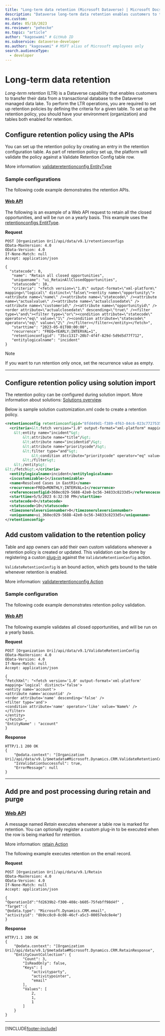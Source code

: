 ```yaml
---
title: "Long-term data retention (Microsoft Dataverse) | Microsoft Docs" # Intent and product brand in a unique string of 43-59 chars including spaces
description: "Dataverse long-term data retention enables customers to transfer data from their transactional database to the Dataverse managed data lake." # 115-145 characters including spaces. This abstract displays in the search result.
ms.custom: 
ms.date: 05/18/2023
ms.reviewer: "pehecke"
ms.topic: "article"
author: "kagoswami" # GitHub ID
ms.subservice: dataverse-developer
ms.author: "kagoswami" # MSFT alias of Microsoft employees only
search.audienceType: 
  - developer
---
```


# Long-term data retention

*Long-term retention* (LTR) is a Dataverse capability that enables customers to transfer their data from a transactional database to the Dataverse managed data lake. To perform the LTR operations, you are required to set up retention policies by defining the criteria for a given table. To set up the retention policy, you should have your environment (organization) and tables both enabled for retention.
  
## Configure retention policy using the APIs

You can set up the retention policy by creating an entry in the retention configuration table. As part of retention policy set up, the platform will validate the policy against a Validate Retention Config table row.

More information: [validateretentionconfig EntityType](webapi/reference/validateretentionconfig.md)
  
### Sample configurations

The following code example demonstrates the retention APIs.

#### [Web API](#tab/webapi)

The following is an example of a Web API request to retain all the closed opportunities, and will be run on a yearly basis. This example uses the [retentionconfigs EntitType](webapi/reference/retentionconfig.md).

**Request**

```http
POST [Organization Uri]/api/data/v9.1/retentionconfigs
OData-MaxVersion: 4.0
OData-Version: 4.0
If-None-Match: null
Accept: application/json

{
  "statecode": 0,
   "name": "Retain all closed opportunities",
   "uniquename": "ui_RetainAllClosedOpportunities",
   "statuscode": 10,
   "criteria": "<fetch version=\"1.0\" output-format=\"xml-platform\" mapping=\"logical\" distinct=\"false\"><entity name=\"opportunity\"><attribute name=\"name\" /><attribute name=\"statecode\" /><attribute name=\"actualvalue\" /><attribute name=\"actualclosedate\" /><attribute name=\"customerid\" /><attribute name=\"opportunityid\" /><order attribute=\"actualclosedate\" descending=\"true\" /><filter type=\"and\"><filter type=\"or\"><condition attribute=\"statecode\" operator=\"eq\" value=\"1\" /><condition attribute=\"statecode\" operator=\"eq\" value=\"2\" /></filter></filter></entity></fetch>",
   "starttime": "2023-05-01T00:00:00",
   "recurrence": "FREQ=YEARLY;INTERVAL=1",
   "retentionconfigid": "35cc1317-20b7-4f4f-829d-5d9d5d77f712",
   "entitylogicalname": "incident"
}
```

> [!NOTE]
> If you want to run retention only once, set the recurrence value as empty.

---

## Configure retention policy using solution import

The retention policy can be configured during solution import. More information about solutions: [Solutions overview](../../maker/data-platform/solutions-overview.md).

Below is sample solution customization.xml code to create a retention policy.

```xml
<retentionconfig retentionconfigid="8fd449d1-f389-4f63-84c6-023c77275359">
  <criteria>&lt;fetch version="1.0" output-format="xml-platform" mapping="logical" distinct="true"&gt;
    &lt;entity name="incident"&gt;
        &lt;attribute name="title"/&gt;
        &lt;attribute name="incidentid"/&gt;
        &lt;attribute name="prioritycode"/&gt;
        &lt;filter type="and"&gt;
            &lt;condition attribute="prioritycode" operator="eq" value="3"/&gt;
        &lt;/filter&gt;
    &lt;/entity&gt;
&lt;/fetch&gt;</criteria>
  <entitylogicalname>incident</entitylogicalname>
  <iscustomizable>1</iscustomizable>
  <name>Resolved Cases in EastR1</name>
  <recurrence>FREQ=MONTHLY;INTERVAL=1</recurrence>
  <referenceconfigid>360ec029-5688-42e0-bc56-34833c8233d5</referenceconfigid>
  <starttime>5/5/2023 6:32:50 PM</starttime>
  <statecode>0</statecode>
  <statuscode>10</statuscode>
  <timezoneruleversionnumber>0</timezoneruleversionnumber>
  <uniquename>ui_360ec029-5688-42e0-bc56-34833c8233d5</uniquename>
</retentionconfig>

```

## Add custom validation to the retention policy

Table and app owners can add their own custom validations whenever a retention policy is created or updated. This validation can be done by registering a custon [plug-in](apply-business-logic-with-code.md) against the `ValidateRetentionConfig` action.

`ValidateRetentionConfig` is an bound action, which gets bound to the table whenever retention is enabled.

More information: [validateretentionconfig Action](webapi/reference/validateretentionconfig.md)

### Sample configuration

The following code example demonstrates retention policy validation.

#### [Web API](#tab/webapi)

The following example validates all closed opportunities, and will be run on a yearly basis.

**Request**

```http
POST [Organization Uri]/api/data/v9.1/ValidateRetentionConfig
OData-MaxVersion: 4.0
OData-Version: 4.0
If-None-Match: null
Accept: application/json

{
"FetchXml": "<fetch version='1.0' output-format='xml-platform' mapping='logical' distinct='false'>
<entity name='account'>
<attribute name='accountid' />
<order attribute='name' descending='false' />
<filter type='and'>
<condition attribute='name' operator='like' value='Name%' />
</filter>
</entity>
</fetch>",
"EntityName" : "account"
}
```

**Response**

```http
HTTP/1.1 200 OK
{
    "@odata.context": "[Organization Uri]/api/data/v9.1/$metadata#Microsoft.Dynamics.CRM.ValidateRetentionConfigResponse",
    "IsValidationSuccessful": true,
    "ErrorMessage": null
}
```

---

## Add pre and post processing during retain and purge

### [Web API](#tab/webapi)

A message named *Retain* executes whenever a table row is marked for retention. You can optionally register a custom plug-in to be executed when the row is being marked for retention.

More information: [retain Action](webapi/reference/retain.md)

The following example executes retention on the email record.

**Request**

```http
POST [Organization Uri]/api/data/v9.1/Retain
OData-MaxVersion: 4.0
OData-Version: 4.0
If-None-Match: null
Accept: application/json

{
"OperationId":"fd2639b2-f300-408c-b605-75febff98d4f" ,
"Target":{
"@odata.type": "Microsoft.Dynamics.CRM.email",
"activityid": "8b9cc8c0-8c08-46cf-a5c3-00057edc8e4e"}
}

```

**Response**

```http
HTTP/1.1 200 OK
{
    "@odata.context": "[Organization Uri]/api/data/v9.1/$metadata#Microsoft.Dynamics.CRM.RetainResponse",
    "EntityCountCollection": {
        "Count": 3,
        "IsReadOnly": false,
        "Keys": [
            "activityparty",
            "activitypointer",
            "email"
        ],
        "Values": [
            2,
            1,
            1
        ]
    }
}
```

---

[!INCLUDE[footer-include](../../includes/footer-banner.md)]
